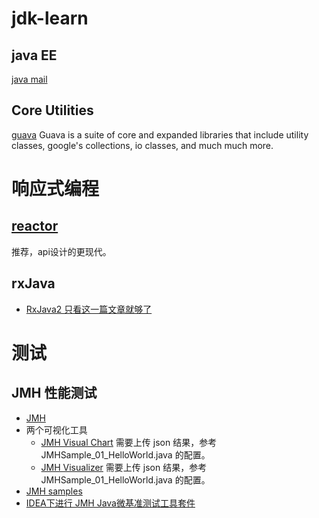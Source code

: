 # jdk-learn

## java EE

[java mail](https://javaee.github.io/javamail/)

## Core Utilities

[guava](https://mvnrepository.com/artifact/com.google.guava/guava) Guava is a suite of core and
expanded libraries that include utility classes, google's collections, io classes, and much much
more.

# 响应式编程

## [reactor](https://projectreactor.io/)

推荐，api设计的更现代。

## rxJava

- [RxJava2 只看这一篇文章就够了](https://juejin.im/post/5b17560e6fb9a01e2862246f)

# 测试

## JMH 性能测试

- [JMH](https://github.com/openjdk/jmh)
- 两个可视化工具
    - [JMH Visual Chart](http://deepoove.com/jmh-visual-chart/)  需要上传 json 结果，参考
      JMHSample_01_HelloWorld.java 的配置。
    - [JMH Visualizer](https://jmh.morethan.io/) 需要上传 json 结果，参考 JMHSample_01_HelloWorld.java 的配置。
- [JMH samples](http://hg.openjdk.java.net/code-tools/jmh/file/tip/jmh-samples/src/main/java/org/openjdk/jmh/samples/)
- [IDEA下进行 JMH Java微基准测试工具套件](https://blog.csdn.net/liushaomr/article/details/107729539)
